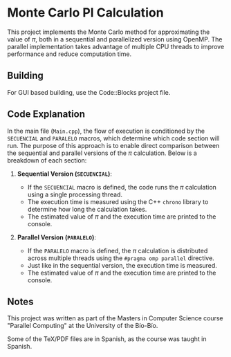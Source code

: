 # Monte Carlo PI Calculation
This project implements the Monte Carlo method for approximating the value of $\pi$, both in a sequential and parallelized version using OpenMP. The parallel implementation takes advantage of multiple CPU threads to improve performance and reduce computation time.

## Building
For GUI based building, use the Code::Blocks project file.

## Code Explanation
In the main file (`Main.cpp`), the flow of execution is conditioned by the `SECUENCIAL` and `PARALELO` macros, which determine which code section will run. The purpose of this approach is to enable direct comparison between the sequential and parallel versions of the $\pi$ calculation. Below is a breakdown of each section:

1. **Sequential Version (`SECUENCIAL`)**:
    - If the `SECUENCIAL` macro is defined, the code runs the $\pi$ calculation using a single processing thread.
    - The execution time is measured using the C++ `chrono` library to determine how long the calculation takes.
    - The estimated value of $\pi$ and the execution time are printed to the console.

2. **Parallel Version (`PARALELO`)**:
    - If the `PARALELO` macro is defined, the $\pi$ calculation is distributed across multiple threads using the `#pragma omp parallel` directive.
    - Just like in the sequential version, the execution time is measured.
    - The estimated value of $\pi$ and the execution time are printed to the console.

## Notes
This project was written as part of the Masters in Computer Science course "Parallel Computing" at the University of the Bío-Bío.

Some of the TeX/PDF files are in Spanish, as the course was taught in Spanish.